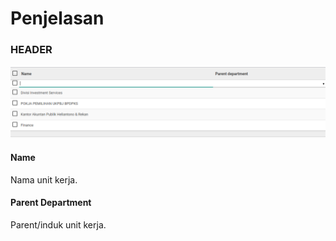 # Penjelasan

### <a name="bagian-header">HEADER</a>

![](../../../img/unit-kerja/tree.png)

#### <a name="field-name">Name</a>

Nama unit kerja.

#### <a name="field-parent-dept">Parent Department</a>

Parent/induk unit kerja.
